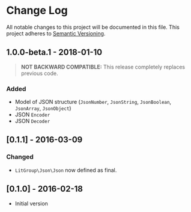 # Change Log
All notable changes to this project will be documented in this file.
This project adheres to [Semantic Versioning](http://semver.org/).

## 1.0.0-beta.1 - 2018-01-10
> **NOT BACKWARD COMPATIBLE:** This release completely replaces previous code.

### Added
- Model of JSON structure (`JsonNumber`, `JsonString`, `JsonBoolean`,
  `JsonArray`, `JsonObject`)
- JSON  `Encoder`
- JSON  `Decoder`


## [0.1.1] - 2016-03-09
### Changed
- `LitGroup\Json\Json` now defined as final.

## [0.1.0] - 2016-02-18
- Initial version